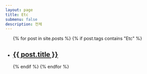 ```yaml
---
layout: page
title: Etc
submenu: false
description: 전체
---
```


<ul>
  {% for post in site.posts %}
      {% if post.tags contains "Etc" %}
        <li>
          <h2><a href="{{ post.url }}">{{ post.title }}</a></h2>
        </li>
      {% endif %}
  {% endfor %}
</ul>